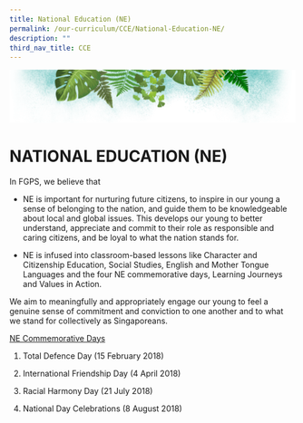```yaml
---
title: National Education (NE)
permalink: /our-curriculum/CCE/National-Education-NE/
description: ""
third_nav_title: CCE
---
```

![](/images/Banner.png)

# NATIONAL EDUCATION (NE)

In FGPS, we believe that

*   NE is important for nurturing future citizens, to inspire in our young a sense of belonging to the nation, and guide them to be knowledgeable about local and global issues. This develops our young to better understand, appreciate and commit to their role as responsible and caring citizens, and be loyal to what the nation stands for.   
    
*   NE is infused into classroom-based lessons like Character and Citizenship Education, Social Studies, English and Mother Tongue Languages and the four NE commemorative days, Learning Journeys and Values in Action.

We aim to meaningfully and appropriately engage our young to feel a genuine sense of commitment and conviction to one another and to what we stand for collectively as Singaporeans.

<u> NE Commemorative Days </u>
1) Total Defence Day (15 February 2018)

2) International Friendship Day (4 April 2018)

3) Racial Harmony Day (21 July 2018)

4) National Day Celebrations (8 August 2018)
